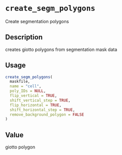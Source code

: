 # `create_segm_polygons`

Create segmentation polygons


## Description

creates giotto polygons from segmentation mask data


## Usage

```r
create_segm_polygons(
  maskfile,
  name = "cell",
  poly_IDs = NULL,
  flip_vertical = TRUE,
  shift_vertical_step = TRUE,
  flip_horizontal = TRUE,
  shift_horizontal_step = TRUE,
  remove_background_polygon = FALSE
)
```


## Value

giotto polygon


